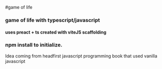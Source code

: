 #game of life
### game of life with typescript/javascript

#### uses preact + ts created with viteJS scaffolding

### npm install to initialize.

Idea coming from headfirst javascript programming book that used vanilla javascript
